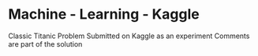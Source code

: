 # Machine - Learning - Kaggle
Classic Titanic Problem Submitted on Kaggle as an experiment
Comments are part of the solution
